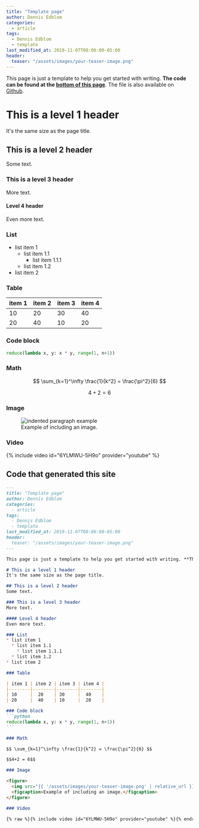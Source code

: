 ```yaml
---
title: "Template page"
author: Dennis Edblom
categories: 
  - article
tags:
  - Dennis Edblom
  - template
last_modified_at: 2019-11-07T08:06:00-05:00
header:
  teaser: "/assets/images/your-teaser-image.png"
---
```


This page is just a template to help you get started with writing. **The code can be found at the [bottom of this page](/article/template-page/#code-that-generated-this-site)**. The file is also available on [Github](https://github.com/minphase/minphase/blob/master/_posts/2019-11-13-template-page.md). 

# This is a level 1 header
It's the same size as the page title.

## This is a level 2 header
Some text.

### This is a level 3 header
More text.

#### Level 4 header
Even more text.

### List 
* list item 1
  * list item 1.1
    * list item 1.1.1
  * list item 1.2
* list item 2

### Table

| item 1 | item 2 | item 3 | item 4 |
|--------|--------|--------|--------|
| 10     |  20    | 30     |  40    |
| 20     |  40    | 10     |  20    |

### Code block
```python
reduce(lambda x, y: x * y, range(1, n+1))
```

### Math

$$ \sum_{k=1}^\infty \frac{1}{k^2} = \frac{\pi^2}{6} $$

$$4+2 = 6$$

### Image

<figure>
  <img src="{{ '/assets/images/your-teaser-image.png' | relative_url }}" alt="indented paragraph example">
  <figcaption>Example of including an image.</figcaption>
</figure>

### Video

{% include video id="6YLMWU-5H9o" provider="youtube" %}

## Code that generated this site


~~~markdown
---
title: "Template page"
author: Dennis Edblom
categories: 
  - article
tags:
  - Dennis Edblom
  - template
last_modified_at: 2019-11-07T08:06:00-05:00
header:
  teaser: "/assets/images/your-teaser-image.png"
---

This page is just a template to help you get started with writing. **The code can be found at the [bottom of this page](/article/template-page/#code-that-generated-this-site)**. The file is also available on [Github](https://github.com/minphase/minphase/blob/master/_posts/2019-11-13-template-page.md). 

# This is a level 1 header
It's the same size as the page title.

## This is a level 2 header
Some text.

### This is a level 3 header
More text.

#### Level 4 header
Even more text.

### List 
* list item 1
  * list item 1.1
    * list item 1.1.1
  * list item 1.2
* list item 2

### Table

| item 1 | item 2 | item 3 | item 4 |
|--------|--------|--------|--------|
| 10     |  20    | 30     |  40    |
| 20     |  40    | 10     |  20    |

### Code block
```python
reduce(lambda x, y: x * y, range(1, n+1))
```

### Math

$$ \sum_{k=1}^\infty \frac{1}{k^2} = \frac{\pi^2}{6} $$

$$4+2 = 6$$

### Image

<figure>
  <img src="{{ '/assets/images/your-teaser-image.png' | relative_url }}" alt="indented paragraph example">
  <figcaption>Example of including an image.</figcaption>
</figure>

### Video

{% raw %}{% include video id="6YLMWU-5H9o" provider="youtube" %}{% endraw %}
~~~

